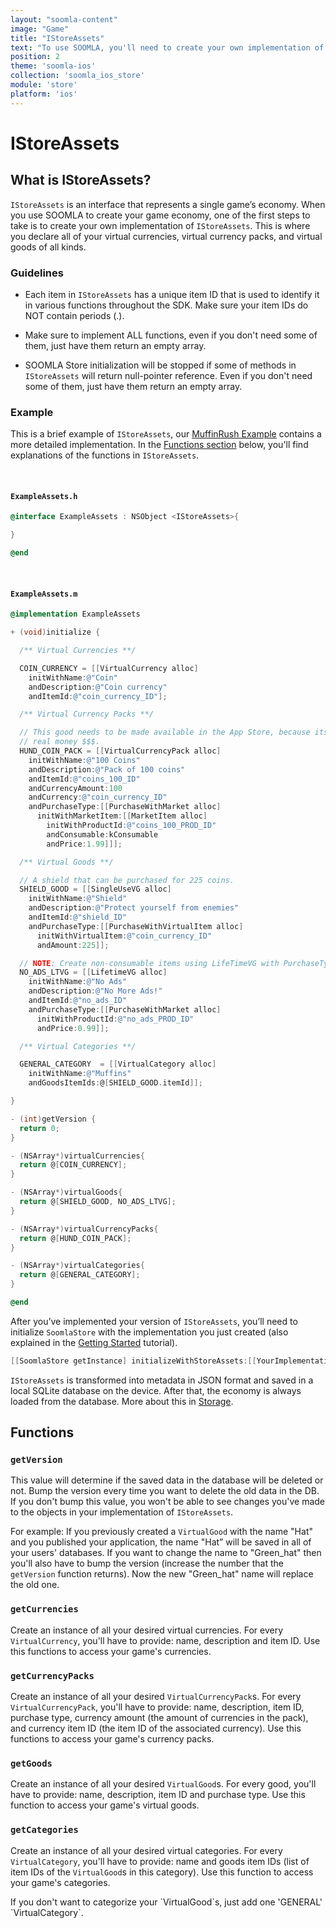 ```yaml
---
layout: "soomla-content"
image: "Game"
title: "IStoreAssets"
text: "To use SOOMLA, you'll need to create your own implementation of IStoreAssets, an interface that represents your game’s economy."
position: 2
theme: 'soomla-ios'
collection: 'soomla_ios_store'
module: 'store'
platform: 'ios'
---
```


# IStoreAssets

## What is IStoreAssets?

`IStoreAssets` is an interface that represents a single game’s economy. When you use SOOMLA to create your game economy, one of the first steps to take is to create your own implementation of `IStoreAssets`. This is where you declare all of your virtual currencies, virtual currency packs, and virtual goods of all kinds.

### Guidelines

- Each item in `IStoreAssets` has a unique item ID that is used to identify it in various functions throughout the SDK. Make sure your item IDs do NOT contain periods (.).

- Make sure to implement ALL functions, even if you don't need some of them, just have them return an empty array.

- SOOMLA Store initialization will be stopped if some of methods in `IStoreAssets` will return null-pointer reference. Even if you don't need some of them, just have them return an empty array.

### Example

This is a brief example of `IStoreAssets`, our [MuffinRush Example](https://github.com/soomla/ios-store/blob/master/SoomlaiOSStoreExample/SoomlaiOSStoreExample/MuffinRushAssets.m) contains a more detailed implementation. In the [Functions section](#functions) below, you'll find explanations of the functions in `IStoreAssets`.

<br>

#### `ExampleAssets.h`

``` objectivec
@interface ExampleAssets : NSObject <IStoreAssets>{

}

@end
```

<br>

#### `ExampleAssets.m`

``` objectivec
@implementation ExampleAssets

+ (void)initialize {

  /** Virtual Currencies **/

  COIN_CURRENCY = [[VirtualCurrency alloc]
    initWithName:@"Coin"
    andDescription:@"Coin currency"
    andItemId:@"coin_currency_ID"];

  /** Virtual Currency Packs **/

  // This good needs to be made available in the App Store, because its purchase type is with
  // real money $$$.
  HUND_COIN_PACK = [[VirtualCurrencyPack alloc]
    initWithName:@"100 Coins"
    andDescription:@"Pack of 100 coins"
    andItemId:@"coins_100_ID"
    andCurrencyAmount:100
    andCurrency:@"coin_currency_ID"
    andPurchaseType:[[PurchaseWithMarket alloc]
      initWithMarketItem:[[MarketItem alloc]
        initWithProductId:@"coins_100_PROD_ID"
        andConsumable:kConsumable
        andPrice:1.99]]];

  /** Virtual Goods **/

  // A shield that can be purchased for 225 coins.
  SHIELD_GOOD = [[SingleUseVG alloc]
    initWithName:@"Shield"
    andDescription:@"Protect yourself from enemies"
    andItemId:@"shield_ID"
    andPurchaseType:[[PurchaseWithVirtualItem alloc]
      initWithVirtualItem:@"coin_currency_ID"
      andAmount:225]];

  // NOTE: Create non-consumable items using LifeTimeVG with PurchaseType of PurchaseWithMarket.
  NO_ADS_LTVG = [[LifetimeVG alloc]
    initWithName:@"No Ads"
    andDescription:@"No More Ads!"
    andItemId:@"no_ads_ID"
    andPurchaseType:[[PurchaseWithMarket alloc]
      initWithProductId:@"no_ads_PROD_ID"
      andPrice:0.99]];

  /** Virtual Categories **/

  GENERAL_CATEGORY  = [[VirtualCategory alloc]
    initWithName:@"Muffins"
    andGoodsItemIds:@[SHIELD_GOOD.itemId]];

}

- (int)getVersion {
  return 0;
}

- (NSArray*)virtualCurrencies{
  return @[COIN_CURRENCY];
}

- (NSArray*)virtualGoods{
  return @[SHIELD_GOOD, NO_ADS_LTVG];
}

- (NSArray*)virtualCurrencyPacks{
  return @[HUND_COIN_PACK];
}

- (NSArray*)virtualCategories{
  return @[GENERAL_CATEGORY];
}

@end
```

After you’ve implemented your version of `IStoreAssets`, you’ll need to initialize `SoomlaStore` with the implementation you just created (also explained in the [Getting Started](/soomla/ios/store/Store_GettingStarted) tutorial).

``` objectivec
[[SoomlaStore getInstance] initializeWithStoreAssets:[[YourImplementationAssets alloc] init]];
```

`IStoreAssets` is transformed into metadata in JSON format and saved in a local SQLite database on the device. After that, the economy is always loaded from the database. More about this in [Storage](/soomla/ios/store/Store_Storage).

## Functions

### `getVersion`

This value will determine if the saved data in the database will be deleted or not. Bump the version every time you want to delete the old data in the DB. If you don't bump this value, you won't be able to see changes you've made to the objects in your implementation of `IStoreAssets`.

For example: If you previously created a `VirtualGood` with the name "Hat" and you published your application, the name "Hat” will be saved in all of your users' databases. If you want to change the name to "Green_hat" then you'll also have to bump the version (increase the number that the `getVersion` function returns). Now the new "Green_hat" name will replace the old one.

### `getCurrencies`

Create an instance of all your desired virtual currencies. For every `VirtualCurrency`, you'll have to provide: name, description and item ID. Use this functions to access your game's currencies.

### `getCurrencyPacks`

Create an instance of all your desired `VirtualCurrencyPack`s. For every `VirtualCurrencyPack`, you'll have to provide: name, description, item ID, purchase type, currency amount (the amount of currencies in the pack), and currency item ID (the item ID of the associated currency). Use this functions to access your game's currency packs.

### `getGoods`

Create an instance of all your desired `VirtualGood`s. For every good, you'll have to provide: name, description, item ID and purchase type. Use this function to access your game's virtual goods.

### `getCategories`

Create an instance of all your desired virtual categories. For every `VirtualCategory`, you'll have to provide: name and goods item IDs (list of item IDs of the `VirtualGood`s in this category). Use this function to access your game's categories.

<div class="info-box">If you don't want to categorize your `VirtualGood`s, just add one 'GENERAL' `VirtualCategory`.</div>
